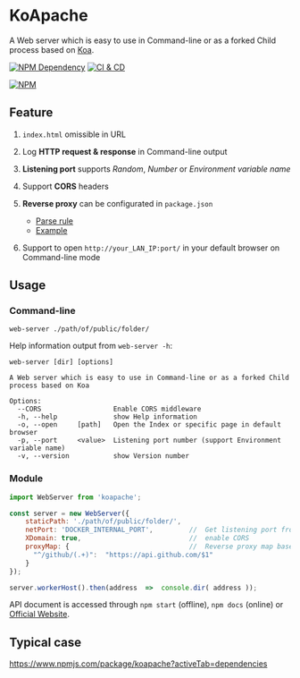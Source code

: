 # KoApache

A Web server which is easy to use in Command-line or as a forked Child process based on [Koa][1].

[![NPM Dependency](https://david-dm.org/TechQuery/KoApache.svg)][2]
[![CI & CD](https://github.com/TechQuery/KoApache/actions/workflows/main.yml/badge.svg)][3]

[![NPM](https://nodei.co/npm/koapache.png?downloads=true&downloadRank=true&stars=true)][4]

## Feature

1.  `index.html` omissible in URL

2.  Log **HTTP request & response** in Command-line output

3.  **Listening port** supports _Random_, _Number_ or _Environment variable name_

4.  Support **CORS** headers

5.  **Reverse proxy** can be configurated in `package.json`

    -   [Parse rule](https://tech-query.me/node-toolkit/globals.html#configof)
    -   [Example](https://github.com/TechQuery/KoApache/blob/master/package.json#L90)

6.  Support to open `http://your_LAN_IP:port/` in your default browser on Command-line mode

## Usage

### Command-line

```Shell
web-server ./path/of/public/folder/
```

Help information output from `web-server -h`:

    web-server [dir] [options]

    A Web server which is easy to use in Command-line or as a forked Child process based on Koa

    Options:
      --CORS                  Enable CORS middleware
      -h, --help              show Help information
      -o, --open     [path]   Open the Index or specific page in default browser
      -p, --port     <value>  Listening port number (support Environment variable name)
      -v, --version           show Version number

### Module

```JavaScript
import WebServer from 'koapache';

const server = new WebServer({
    staticPath: './path/of/public/folder/',
    netPort: 'DOCKER_INTERNAL_PORT',         //  Get listening port from Shell environment
    XDomain: true,                           //  enable CORS
    proxyMap: {                              //  Reverse proxy map based on String#replace()
      "^/github/(.+)":  "https://api.github.com/$1"
    }
});

server.workerHost().then(address  =>  console.dir( address ));
```

API document is accessed through `npm start` (offline), `npm docs` (online) or [Official Website][5].

## Typical case

https://www.npmjs.com/package/koapache?activeTab=dependencies

[1]: http://koajs.com/
[2]: https://david-dm.org/TechQuery/KoApache
[3]: https://github.com/TechQuery/KoApache/actions/workflows/main.yml
[4]: https://nodei.co/npm/koapache/
[5]: https://tech-query.me/KoApache/
